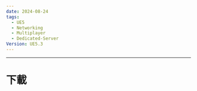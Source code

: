```yaml
---
date: 2024-08-24
tags:
  - UE5
  - Networking
  - Multiplayer
  - Dedicated-Server
Version: UE5.3
---
```

---
# 下載